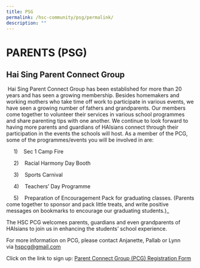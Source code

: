 ```yaml
---
title: PSG
permalink: /hsc-community/psg/permalink/
description: ""
---
```

PARENTS (PSG)
=============

Hai Sing Parent Connect Group
-----------------------------

 Hai Sing Parent Connect Group has been established for more than 20 years and has seen a growing membership. Besides homemakers and working mothers who take time off work to participate in various events, we have seen a growing number of fathers and grandparents. Our members come together to volunteer their services in various school programmes and share parenting tips with one another. We continue to look forward to having more parents and guardians of HAIsians connect through their participation in the events the schools will host. As a member of the PCG, some of the programmes/events you will be involved in are:  

     1)    Sec 1 Camp Fire
		 
		 
     2)    Racial Harmony Day Booth  
		 
		 
     3)    Sports Carnival
		 
		 
     4)    Teachers’ Day Programme
		 
		 
     5)    Preparation of Encouragement Pack for graduating classes. (Parents come together to sponsor and pack little treats, and write positive messages on bookmarks to encourage our graduating students.)_
		 
The HSC PCG welcomes parents, guardians and even grandparents of HAIsians to join us in enhancing the students’ school experience.  
  
For more information on PCG, please contact Anjanette, Pallab or Lynn via [hspcg@gmail.com](mailto:hspcg@gmail.com)  
  

Click on the link to sign up: [Parent Connect Group (PCG) Registration Form](https://docs.google.com/forms/d/e/1FAIpQLSfGyJ_pdYY7BA7JIIKYkbtIaDEes0Eou6UQcQvHRTWUy97tYg/viewform)
